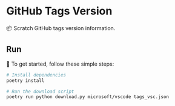 # GitHub Tags Version

📦 Scratch GitHub tags version information.

## Run

🚀 To get started, follow these simple steps:

```bash
# Install dependencies
poetry install

# Run the download script
poetry run python download.py microsoft/vscode tags_vsc.json
```
